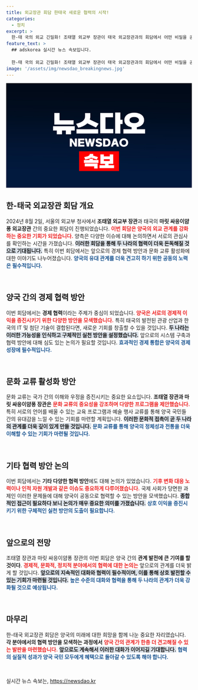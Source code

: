 ```yaml
---
title: 외교장관 회담 한태국 새로운 협력의 시작!
categories:
  - 정치
excerpt: >
  한-태 국의 외교 긴밀화! 조태열 외교부 장관이 태국 외교장관과의 회담에서 어떤 비밀을 공유했을까요? 클릭하여 그 내용 확인하세요!
feature_text: >
  ## adskorea 실시간 뉴스 속보입니다.

  한-태 국의 외교 긴밀화! 조태열 외교부 장관이 태국 외교장관과의 회담에서 어떤 비밀을 공유했을까요? 클릭하여 그 내용 확인하세요!
image: '/assets/img/newsdao_breakingnews.jpg'
---
```


<p><img src="/assets/img/newsdao_breakingnews.jpg" alt="adskorea 속보" /></p>

<h2 data-ke-size="size26">한-태국 외교장관 회담 개요</h2>

<p data-ke-size="size16">2024년 8월 2일, 서울의 외교부 청사에서 <b>조태열 외교부 장관</b>과 태국의 <b>마릿 싸응이얌퐁 외교장관</b> 간의 중요한 회담이 진행되었습니다. <b><span style="color: #ee2323;">이번 회담은 양국의 외교 관계를 강화하는 중요한 기회가 되었습니다.</span></b> 양측은 다양한 이슈에 대해 논의하면서 서로의 관심사를 확인하는 시간을 가졌습니다. <b><span style="background-color: #21538527;">이러한 회담을 통해 두 나라의 협력이 더욱 돈독해질 것으로 기대됩니다.</span></b> 특히 이번 회담에서는 앞으로의 경제 협력 방안과 문화 교류 활성화에 대한 이야기도 나누어졌습니다. <b><span style="color: #1a5490;">양국의 유대 관계를 더욱 견고히 하기 위한 공동의 노력은 필수적입니다.</span></b></p>

<p data-ke-size="size16">&nbsp;</p>

<h2 data-ke-size="size26">양국 간의 경제 협력 방안</h2>

<p data-ke-size="size16">이번 회담에서는 <b>경제 협력</b>이라는 주제가 중심이 되었습니다. <b><span style="color: #ee2323;">양국은 서로의 경제적 이익을 증진시키기 위한 다양한 방안을 모색했습니다.</span></b> 특히 태국의 발전된 관광 산업과 한국의 IT 및 첨단 기술이 결합된다면, 새로운 기회를 창출할 수 있을 것입니다. <b><span style="background-color: #21538527;">두 나라는 이러한 가능성을 인식하고 구체적인 실천 방안을 설정했습니다.</span></b> 앞으로의 시스템 구축과 협력 방안에 대해 심도 있는 논의가 필요할 것입니다. <b><span style="color: #1a5490;">효과적인 경제 통합은 양국의 경제 성장에 필수적입니다.</span></b></p>

<p data-ke-size="size16">&nbsp;</p>

<h2 data-ke-size="size26">문화 교류 활성화 방안</h2>

<p data-ke-size="size16">문화 교류는 국가 간의 이해와 우정을 증진시키는 중요한 요소입니다. <b>조태열 장관과 마릿 싸응이얌퐁 장관은</b> <b><span style="color: #ee2323;">문화 교류의 중요성을 강조하며 다양한 프로그램을 제안했습니다.</span></b> 특히 서로의 언어를 배울 수 있는 교육 프로그램과 예술 행사 교류를 통해 양국 국민들 간의 유대감을 느낄 수 있는 기회를 마련할 계획입니다. <b><span style="background-color: #21538527;">이러한 문화적 접촉이 곧 두 나라의 관계를 더욱 깊이 있게 만들 것입니다.</span></b> <b><span style="color: #1a5490;">문화 교류를 통해 양국의 정체성과 전통을 더욱 이해할 수 있는 기회가 마련될 것입니다.</span></b></p>

<p data-ke-size="size16">&nbsp;</p>

<h2 data-ke-size="size26">기타 협력 방안 논의</h2>

<p data-ke-size="size16">이번 회담에서는 <b>기타 다양한 협력 방안</b>에도 대해 논의가 있었습니다. <b><span style="color: #ee2323;">기후 변화 대응 노력이나 인적 자원 개발과 같은 이슈도 중요하게 다루어졌습니다.</span></b> 국제 사회가 당면한 과제인 이러한 문제들에 대해 양국이 공동으로 협력할 수 있는 방안을 모색했습니다. <b><span style="background-color: #21538527;">종합적인 접근이 필요하다 보니 논의가 매우 중요한 의미를 가졌습니다.</span></b> <b><span style="color: #1a5490;">상호 이익을 증진시키기 위한 구체적인 실천 방안의 도출이 필요합니다.</span></b></p>

<p data-ke-size="size16">&nbsp;</p>

<h2 data-ke-size="size26">앞으로의 전망</h2>

<p data-ke-size="size16">조태열 장관과 마릿 싸응이얌퐁 장관의 이번 회담은 양국 간의 <b>관계 발전에 큰 기여를 할 것이다</b>. <b><span style="color: #ee2323;">경제적, 문화적, 정치적 분야에서의 협력에 대한 논의는</span></b> 앞으로의 관계를 더욱 밝게 할 것입니다. <b><span style="background-color: #21538527;">앞으로의 지속적인 대화와 협력이 필수적이며, 이를 통해 상호 발전할 수 있는 기회가 마련될 것입니다.</span></b> <b><span style="color: #1a5490;">높은 수준의 대화와 협력을 통해 두 나라의 관계가 더욱 강화될 것으로 예상됩니다.</span></b></p>

<p data-ke-size="size16">&nbsp;</p>

<h2 data-ke-size="size26">마무리</h2>

<p data-ke-size="size16">한-태국 외교장관 회담은 양국의 미래에 대한 희망을 함께 나눈 중요한 자리였습니다. <b>각 분야에서의 협력 방안을 모색하는 과정에서</b> <b><span style="color: #ee2323;">양국 간의 관계가 한층 더 견고해질 수 있는 발판을 마련했습니다.</span></b> <b><span style="background-color: #21538527;">앞으로도 계속해서 이러한 대화가 이어지길 기대합니다.</span></b> <b><span style="color: #1a5490;">협력의 실질적 성과가 양국 국민 모두에게 혜택으로 돌아갈 수 있도록 해야 합니다.</span></b></p>

<p data-ke-size="size16">&nbsp;</p>
실시간 뉴스 속보는, <a href="https://newsdao.kr" rel="dofollow">https://newsdao.kr</a>


